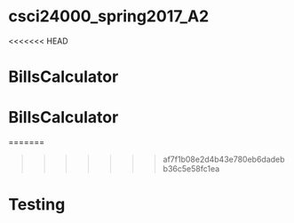 # csci24000_spring2017_A2
<<<<<<< HEAD
# BillsCalculator
# BillsCalculator
=======







>>>>>>> af7f1b08e2d4b43e780eb6dadebb36c5e58fc1ea
# Testing
